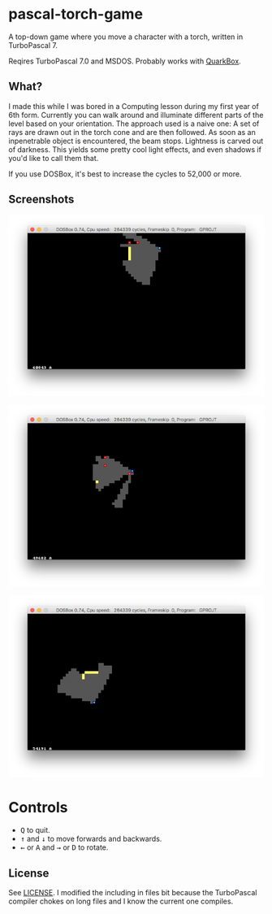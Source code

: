 # pascal-torch-game
A top-down game where you move a character with a torch, written in TurboPascal 7.

Reqires TurboPascal 7.0 and MSDOS.
Probably works with [QuarkBox](https://github.com/notronik/quarkbox).

## What?
I made this while I was bored in a Computing lesson during my first year of 6th form. Currently you can walk around and illuminate different parts of the level based on your orientation. The approach used is a naive one: A set of rays are drawn out in the torch cone and are then followed. As soon as an inpenetrable object is encountered, the beam stops. Lightness is carved out of darkness. This yields some pretty cool light effects, and even shadows if you'd like to call them that.

If you use DOSBox, it's best to increase the cycles to 52,000 or more.

## Screenshots
![Screenshot 1](screenshots/1.png)

![Screenshot 2](screenshots/2.png)

![Screenshot 3](screenshots/3.png)

# Controls
- <kbd>Q</kbd> to quit.
- <kbd>&uarr;</kbd> and <kbd>&darr;</kbd> to move forwards and backwards.
- <kbd>&larr;</kbd> or <kbd>A</kbd> and <kbd>&rarr;</kbd> or <kbd>D</kbd> to rotate.

## License
See [LICENSE](LICENSE). I modified the including in files bit because the TurboPascal compiler chokes on long files and I know the current one compiles.

